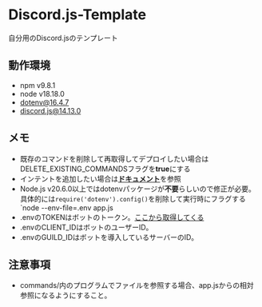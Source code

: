 # Discord.js-Template

自分用のDiscord.jsのテンプレート

## 動作環境

- npm v9.8.1
- node v18.18.0
- dotenv@16.4.7
- discord.js@14.13.0

## メモ

- 既存のコマンドを削除して再取得してデプロイしたい場合はDELETE_EXISTING_COMMANDSフラグを**true**にする
- インテントを追加したい場合は[**ドキュメント**](https://discord-api-types.dev/api/discord-api-types-v10/enum/GatewayIntentBits)を参照
- Node.js v20.6.0以上ではdotenvパッケージが**不要**らしいので修正が必要。具体的には`require('dotenv').config()`を削除して実行時にフラグする`node --env-file=.env app.js
- .envのTOKENはボットのトークン。[ここから取得してくる](https://discord.com/developers/applications)
- .envのCLIENT_IDはボットのユーザーID。
- .envのGUILD_IDはボットを導入しているサーバーのID。

## 注意事項

- commands/内のプログラムでファイルを参照する場合、app.jsからの相対参照になるようにすること。
